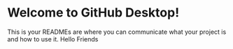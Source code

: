 # Welcome to GitHub Desktop!

This is your  READMEs are where you can communicate what your project is and how to use it.
<h>Hello Friends</h>

